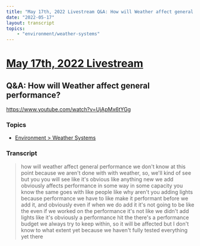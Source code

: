 ```yaml
---
title: "May 17th, 2022 Livestream Q&A: How will Weather affect general performance?"
date: "2022-05-17"
layout: transcript
topics:
    - "environment/weather-systems"
---
```

# [May 17th, 2022 Livestream](../2022-05-17.md)
## Q&A: How will Weather affect general performance?
https://www.youtube.com/watch?v=UjApMx6tYGg

### Topics
* [Environment > Weather Systems](../topics/environment/weather-systems.md)

### Transcript

> how will weather affect general performance we don't know at this point because we aren't done with with weather, so, we'll kind of see but you you will see like it's obvious like anything new we add obviously affects performance in some way in some capacity you know the same goes with like people like why aren't you adding lights because performance we have to like make it performant before we add it, and obviously even if when we do add it it's not going to be like the even if we worked on the performance it's not like we didn't add lights like it's obviously a performance hit the there's a performance budget we always try to keep within, so it will be affected but I don't know to what extent yet because we haven't fully tested everything yet there
